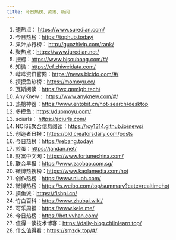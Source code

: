```yaml
---
title: 今日热榜、资讯、新闻
---
```


1. 速热点： https://www.suredian.com/
2. 今日热榜：https://tophub.today/
3. 果汁排行榜： http://guozhivip.com/rank/
4. 聚热点：https://www.juredian.net/
5. 搜榜：https://www.bjsoubang.com/#/
6. 知微：https://ef.zhiweidata.com/
7. 哔哔资讯官网：https://news.bicido.com/#/
8. 摸摸鱼热榜：https://momoyu.cc/
9. 瓦斯阅读：https://wx.qnmlgb.tech/
10. AnyKnew： https://www.anyknew.com/#/
11. 热榜神器：https://www.entobit.cn/hot-search/desktop
12. 多摸鱼：https://duomoyu.com/
13. sciurls： https://sciurls.com/
14. NOISE聚合信息阅读：https://rcy1314.github.io/news/
15. 创造者日报：https://old.creatorsdaily.com/posts
16. 今日热榜：https://rebang.today/
17. 煎蛋：https://jandan.net/
18. 财富中文网：https://www.fortunechina.com/
19. 联合早报：https://www.zaobao.com.sg/
20. 微博热搜榜：https://www.kaolamedia.com/hot
21. 创作热榜：https://www.niuoh.com/
22. 微博热榜：https://s.weibo.com/top/summary?cate=realtimehot
23. 摸鱼派：https://fishpi.cn/
24. 竹白百科：https://www.zhubai.wiki/
25. 可乐周报：https://www.kele.me/
26. 今日热榜：https://hot.vvhan.com/
27. 值得一读技术博客：https://daily-blog.chlinlearn.top/
28. 什么值得看：https://smzdk.top/#/